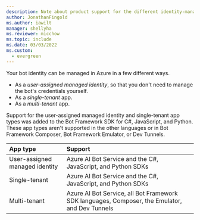 ```yaml
---
description: Note about product support for the different identity-management Azure Bot app types.
author: JonathanFingold
ms.author: iawilt
manager: shellyha
ms.reviewer: micchow
ms.topic: include
ms.date: 03/03/2022
ms.custom:
  - evergreen
---
```


Your bot identity can be managed in Azure in a few different ways.

- As a _user-assigned managed identity_, so that you don't need to manage the bot's credentials yourself.
- As a _single-tenant_ app.
- As a _multi-tenant_ app.

Support for the user-assigned managed identity and single-tenant app types was added to the Bot Framework SDK for C#, JavaScript, and Python.
These app types aren't supported in the other languages or in Bot Framework Composer, Bot Framework Emulator, or Dev Tunnels.

| App type                       | Support                                                                               |
|:-------------------------------|:--------------------------------------------------------------------------------------|
| User-assigned managed identity | Azure AI Bot Service and the C#, JavaScript, and Python SDKs                             |
| Single-tenant                  | Azure AI Bot Service and the C#, JavaScript, and Python SDKs                             |
| Multi-tenant                   | Azure AI Bot Service, all Bot Framework SDK languages, Composer, the Emulator, and Dev Tunnels |
